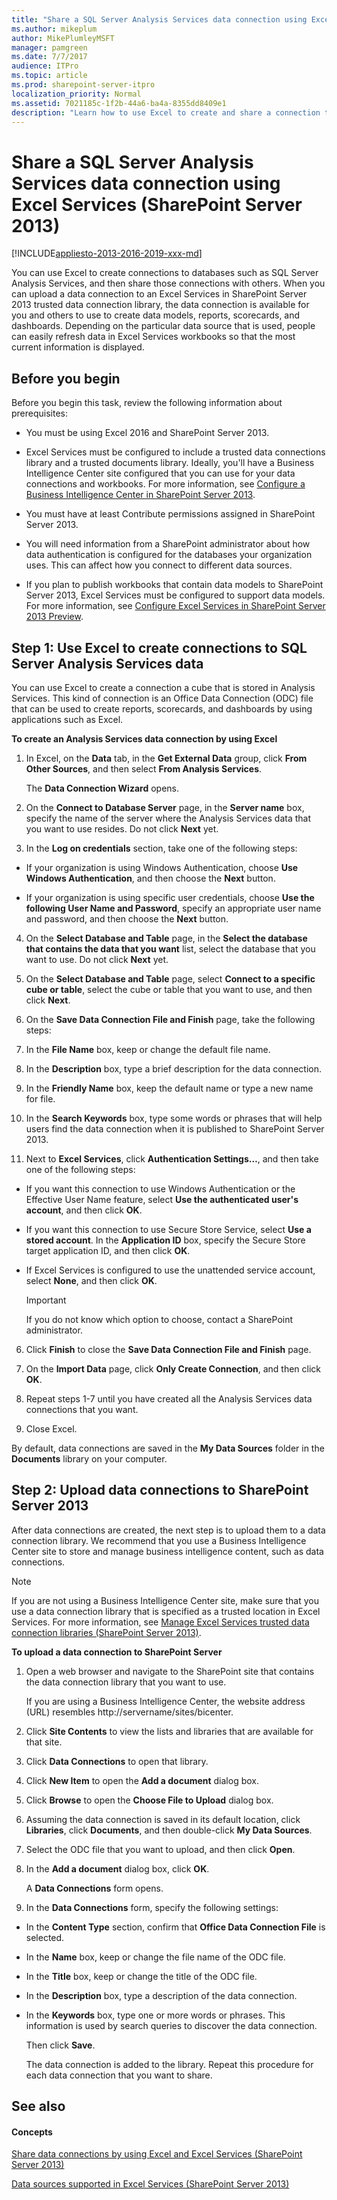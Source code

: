 ```yaml
---
title: "Share a SQL Server Analysis Services data connection using Excel Services (SharePoint Server 2013)"
ms.author: mikeplum
author: MikePlumleyMSFT
manager: pamgreen
ms.date: 7/7/2017
audience: ITPro
ms.topic: article
ms.prod: sharepoint-server-itpro
localization_priority: Normal
ms.assetid: 7021185c-1f2b-44a6-ba4a-8355dd8409e1
description: "Learn how to use Excel to create and share a connection to SQL Server Analysis Services data that people can use to create data models, reports, scorecards, and dashboards."
---
```


# Share a SQL Server Analysis Services data connection using Excel Services (SharePoint Server 2013)

[!INCLUDE[appliesto-2013-2016-2019-xxx-md](../includes/appliesto-2013-2016-2019-xxx-md.md)] 
  
You can use Excel to create connections to databases such as SQL Server Analysis Services, and then share those connections with others. When you can upload a data connection to an Excel Services in SharePoint Server 2013 trusted data connection library, the data connection is available for you and others to use to create data models, reports, scorecards, and dashboards. Depending on the particular data source that is used, people can easily refresh data in Excel Services workbooks so that the most current information is displayed.
  
    
## Before you begin
<a name="begin"> </a>

Before you begin this task, review the following information about prerequisites:
  
- You must be using Excel 2016 and SharePoint Server 2013.
    
- Excel Services must be configured to include a trusted data connections library and a trusted documents library. Ideally, you'll have a Business Intelligence Center site configured that you can use for your data connections and workbooks. For more information, see [Configure a Business Intelligence Center in SharePoint Server 2013](/SharePoint/sharepoint-server).
    
- You must have at least Contribute permissions assigned in SharePoint Server 2013.
    
- You will need information from a SharePoint administrator about how data authentication is configured for the databases your organization uses. This can affect how you connect to different data sources. 
    
- If you plan to publish workbooks that contain data models to SharePoint Server 2013, Excel Services must be configured to support data models. For more information, see [Configure Excel Services in SharePoint Server 2013 Preview](/SharePoint/administration/configure-excel-services).
    
## Step 1: Use Excel to create connections to SQL Server Analysis Services data
<a name="part1"> </a>

You can use Excel to create a connection a cube that is stored in Analysis Services. This kind of connection is an Office Data Connection (ODC) file that can be used to create reports, scorecards, and dashboards by using applications such as Excel.
  
 **To create an Analysis Services data connection by using Excel**
  
1. In Excel, on the **Data** tab, in the **Get External Data** group, click **From Other Sources**, and then select **From Analysis Services**.
    
    The **Data Connection Wizard** opens. 
    
2. On the **Connect to Database Server** page, in the **Server name** box, specify the name of the server where the Analysis Services data that you want to use resides. Do not click **Next** yet. 
    
3. In the **Log on credentials** section, take one of the following steps: 
    
  - If your organization is using Windows Authentication, choose **Use Windows Authentication**, and then choose the **Next** button. 
    
  - If your organization is using specific user credentials, choose **Use the following User Name and Password**, specify an appropriate user name and password, and then choose the **Next** button. 
    
4. On the **Select Database and Table** page, in the **Select the database that contains the data that you want** list, select the database that you want to use. Do not click **Next** yet. 
    
5. On the **Select Database and Table** page, select **Connect to a specific cube or table**, select the cube or table that you want to use, and then click **Next**.
    
6. On the **Save Data Connection File and Finish** page, take the following steps: 
    
1. In the **File Name** box, keep or change the default file name. 
    
2. In the **Description** box, type a brief description for the data connection. 
    
3. In the **Friendly Name** box, keep the default name or type a new name for file. 
    
4. In the **Search Keywords** box, type some words or phrases that will help users find the data connection when it is published to SharePoint Server 2013. 
    
5. Next to **Excel Services**, click **Authentication Settings…**, and then take one of the following steps:
    
  - If you want this connection to use Windows Authentication or the Effective User Name feature, select **Use the authenticated user's account**, and then click **OK**.
    
  - If you want this connection to use Secure Store Service, select **Use a stored account**. In the **Application ID** box, specify the Secure Store target application ID, and then click **OK**.
    
  - If Excel Services is configured to use the unattended service account, select **None**, and then click **OK**.
    
    > [!IMPORTANT]
    > If you do not know which option to choose, contact a SharePoint administrator. 
  
6. Click **Finish** to close the **Save Data Connection File and Finish** page. 
    
7. On the **Import Data** page, click **Only Create Connection**, and then click **OK**.
    
8. Repeat steps 1-7 until you have created all the Analysis Services data connections that you want.
    
9. Close Excel.
    
By default, data connections are saved in the **My Data Sources** folder in the **Documents** library on your computer. 
  
## Step 2: Upload data connections to SharePoint Server 2013
<a name="part2"> </a>

After data connections are created, the next step is to upload them to a data connection library. We recommend that you use a Business Intelligence Center site to store and manage business intelligence content, such as data connections. 
  
> [!NOTE]
> If you are not using a Business Intelligence Center site, make sure that you use a data connection library that is specified as a trusted location in Excel Services. For more information, see [Manage Excel Services trusted data connection libraries (SharePoint Server 2013)](manage-excel-services-trusted-data-connection-libraries.md). 
  
 **To upload a data connection to SharePoint Server**
  
1. Open a web browser and navigate to the SharePoint site that contains the data connection library that you want to use.
    
    If you are using a Business Intelligence Center, the website address (URL) resembles http://servername/sites/bicenter.
    
2. Click **Site Contents** to view the lists and libraries that are available for that site. 
    
3. Click **Data Connections** to open that library. 
    
4. Click **New Item** to open the **Add a document** dialog box. 
    
5. Click **Browse** to open the **Choose File to Upload** dialog box. 
    
6. Assuming the data connection is saved in its default location, click **Libraries**, click **Documents**, and then double-click **My Data Sources**.
    
7. Select the ODC file that you want to upload, and then click **Open**.
    
8. In the **Add a document** dialog box, click **OK**.
    
    A **Data Connections** form opens. 
    
9. In the **Data Connections** form, specify the following settings: 
    
  - In the **Content Type** section, confirm that **Office Data Connection File** is selected. 
    
  - In the **Name** box, keep or change the file name of the ODC file. 
    
  - In the **Title** box, keep or change the title of the ODC file. 
    
  - In the **Description** box, type a description of the data connection. 
    
  - In the **Keywords** box, type one or more words or phrases. This information is used by search queries to discover the data connection. 
    
    Then click **Save**.
    
    The data connection is added to the library. Repeat this procedure for each data connection that you want to share.
    
## See also
<a name="part2"> </a>

#### Concepts

[Share data connections by using Excel and Excel Services (SharePoint Server 2013)](share-data-connections-by-using-excel-and-excel-services-sharepoint-server-2013.md)
  
[Data sources supported in Excel Services (SharePoint Server 2013)](data-sources-supported-in-excel-services-sharepoint-server-2013.md)

